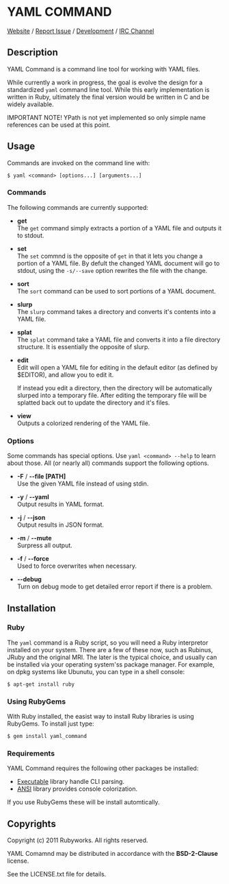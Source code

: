 # YAML COMMAND

[Website](http://rubyworks.github.com/yaml_command) /
[Report Issue](http://github.com/rubyworks/yaml_command/issues) /
[Development](http://github.com/rubyworks/yaml_command) /
[IRC Channel](irc://chat.us.freenode.net/rubyworks)


## Description

YAML Command is a command line tool for working with YAML files.

While currently a work in progress, the goal is evolve the design
for a standardized `yaml` command line tool. While this early
implementation is written in Ruby, ultimately the final version
would be written in C and be widely available.

IMPORTANT NOTE! YPath is not yet implemented so only simple name
references can be used at this point.


## Usage

Commands are invoked on the command line with:

    $ yaml <command> [options...] [arguments...]

### Commands

The following commands are currently supported:

* **get** <br/>
  The `get` command simply extracts a portion of a YAML file and outputs
  it to stdout.

* **set** <br/>
  The `set` commnd is the opposite of `get` in that it lets you change
  a portion of a YAML file. By defult the changed YAML document will go
  to stdout, using the `-s/--save` option rewrites the file with the change.

* **sort** <br/>
  The `sort` command can be used to sort portions of a YAML document.

* **slurp** <br/>
  The `slurp` command takes a directory and converts it's contents into a YAML file.

* **splat** <br/>
  The `splat` command take a YAML file and converts it into a file directory structure.
  It is essentially the opposite of slurp.

* **edit** <br/>
  Edit will open a YAML file for editing in the default editor (as defined by 
  $EDITOR), and allow you to edit it.

  If instead you edit a directory, then the directory will be automatically 
  slurped into a temporary file. After editing the temporary file will be
  splatted back out to update the directory and it's files.

* **view** <br/>
  Outputs a colorized rendering of the YAML file.

### Options

Some commands has special options. Use `yaml <command> --help` to learn about those.
All (or nearly all) commands support the following options.

* **-F** / **--file [PATH]** <br/>
  Use the given YAML file instead of using stdin.

* **-y** / **--yaml** <br/>
  Output results in YAML format.

* **-j** / **--json** <br/>
  Output results in JSON format.

* **-m** / **--mute** <br/>
  Surpress all output.

* **-f** / **--force** <br/>
  Used to force overwrites when necessary.

* **--debug** <br/>
  Turn on debug mode to get detailed error report if there is a problem.


## Installation

### Ruby

The `yaml` command is a Ruby script, so you will need a Ruby interpretor installed on your system.
There are a few of these now, such as Rubinus, JRuby and the original MRI. The later is the typical
choice, and usually can be installed via your operating system'ss package manager. For example, on
dpkg systems like Ubunutu, you can type in a shell console:

    $ apt-get install ruby

### Using RubyGems

With Ruby installed, the easist way to install Ruby libraries is using RubyGems. To install just type:

    $ gem install yaml_command

### Requirements

YAML Command requires the following other packages be installed:

* [Executable](http://rubyworks.github.com/executable) library handle CLI parsing.
* [ANSI](http://rubyworks.github.com/ansi) library provides console colorization.

If you use RubyGems these will be install automtically.


## Copyrights

Copyright (c) 2011 Rubyworks. All rights reserved.

YAML Comamnd may be distributed in accordance with the **BSD-2-Clause** license.

See the LICENSE.txt file for details.
